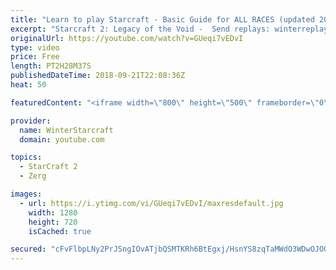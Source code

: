 ```yaml
---
title: "Learn to play Starcraft - Basic Guide for ALL RACES (updated 2017) #2"
excerpt: "Starcraft 2: Legacy of the Void -  Send replays: winterreplays@gmail.com ( -- Watch live at https://www.twitch.tv/wintergaming"
originalUrl: https://youtube.com/watch?v=GUeqi7vEDvI
type: video
price: Free
length: PT2H28M37S
publishedDateTime: 2018-09-21T22:08:36Z
heat: 50

featuredContent: "<iframe width=\"800\" height=\"500\" frameborder=\"0\" src=\"https://www.youtube.com/embed/GUeqi7vEDvI\" allow=\"accelerometer; autoplay; encrypted-media; gyroscope; picture-in-picture\" allowfullscreen></iframe>"

provider:
  name: WinterStarcraft
  domain: youtube.com

topics:
  - StarCraft 2
  - Zerg

images:
  - url: https://i.ytimg.com/vi/GUeqi7vEDvI/maxresdefault.jpg
    width: 1280
    height: 720
    isCached: true

secured: "cFvFlbpLNy2PrJSngIOvATjbQSMTKRh6BtEgxj/HsnYS8zqTaMWdO3WDwOJOQ6LJpoUruA4I/ktabi8J+8s7sD4VmU2+Nw9Iz2VTZqVNOJRBIVw+1rfO5GEGqyFGtTHVIQqq0CxgZhETVDWIRzAZcOM4Uoy3K2AWh0EeghlfKiiYqKvp+EgzxjpjaiwF6ocj1k3ahYy/t5KWC1yvTzQbHlmejPSYzvz087WkAOyIJ1MrX8GEUgMBfuVnITFJAR0hh4p4kqMKUlGIL9DBCZOMkiK41CF5r4UJmduTOJMgB+ivmvUer4YZ+M6gzg5IrXfRQbZRr7gcotUeuqqvS3Mq7cCBTSS19G6pVWXz+vbUDfl6uTA1k7J8tP5hofXOSpTG4bwIE+v71O+GvN/r5O3OQAd+32zzMems1Lp9uWIuImg=;gLWEuNbZOsG9YJQnkLfuVQ=="
---
```


